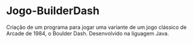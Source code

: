 # Jogo-BuilderDash
Criação de um programa para jogar uma variante de um jogo clássico de Arcade de 1984, o Boulder Dash. Desenvolvido na liguagem Java.
